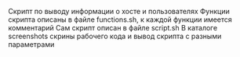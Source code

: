Cкрипт по выводу информации о хосте и пользователях
Функции скрипта описаны в файле functions.sh, к каждой функции имеется комментарий
Сам скрипт описан в файле script.sh
В каталоге screenshots скрины рабочего кода и вывод скрипта с разными параметрами
